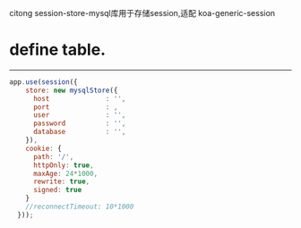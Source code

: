 citong session-store-mysql库用于存储session,适配 koa-generic-session


# define table.
***
```js
app.use(session({
    store: new mysqlStore({
      host              : '',
      port              : ,
      user              : '',
      password          : '',
      database          : '',
    }),
    cookie: {
      path: '/',
      httpOnly: true,
      maxAge: 24*1000,
      rewrite: true,
      signed: true
    }
    //reconnectTimeout: 10*1000
  }));
```
